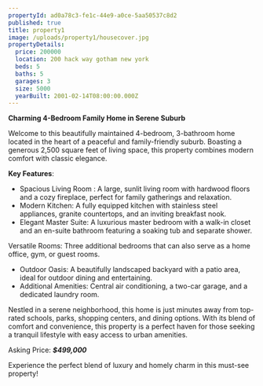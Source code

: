 ```yaml
---
propertyId: ad0a78c3-fe1c-44e9-a0ce-5aa50537c8d2
published: true
title: property1
image: /uploads/property1/housecover.jpg
propertyDetails:
  price: 200000
  location: 200 hack way gotham new york
  beds: 5
  baths: 5
  garages: 3
  size: 5000
  yearBuilt: 2001-02-14T08:00:00.000Z
---
```


**Charming 4-Bedroom Family Home in Serene Suburb**

Welcome to this beautifully maintained 4-bedroom, 3-bathroom home located in the heart of a peaceful and family-friendly suburb. Boasting a generous 2,500 square feet of living space, this property combines modern comfort with classic elegance.

**Key Features**:

* Spacious Living Room : A large, sunlit living room with hardwood floors and a cozy fireplace, perfect for family gatherings and relaxation.
* Modern Kitchen: A fully equipped kitchen with stainless steel appliances, granite countertops, and an inviting breakfast nook.
* Elegant Master Suite: A luxurious master bedroom with a walk-in closet and an en-suite bathroom featuring a soaking tub and separate shower.

Versatile Rooms: Three additional bedrooms that can also serve as a home office, gym, or guest rooms.

* Outdoor Oasis: A beautifully landscaped backyard with a patio area, ideal for outdoor dining and entertaining.
* Additional Amenities: Central air conditioning, a two-car garage, and a dedicated laundry room.

Nestled in a serene neighborhood, this home is just minutes away from top-rated schools, parks, shopping centers, and dining options. With its blend of comfort and convenience, this property is a perfect haven for those seeking a tranquil lifestyle with easy access to urban amenities.

Asking Price: ***$499,000***

Experience the perfect blend of luxury and homely charm in this must-see property!
